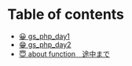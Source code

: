 # Table of contents

* [😀 gs\_php\_day1](README.md)
* [😁 gs\_php\_day2](gs\_php\_day2.md)
* [😇 about function　途中まで](about-function.md)
